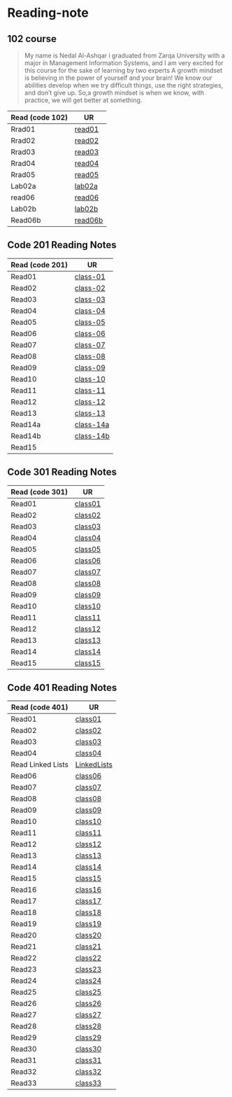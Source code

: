 # Reading-note

## 102 course

>My name is Nedal Al-Ashqar i graduated from Zarqa University with a major in Management Information Systems, and I am very excited for this course for the sake of learning by two experts A growth mindset is believing in the power of yourself and your brain! We know our abilities develop when we try difficult things, use the right strategies, and don’t give up. So,a growth mindset is when we know, with practice, we will get better at something.

| Read (code 102)| UR                                                                            |
| -------------- | ----------------------------------------------------------------------------- |
| Rrad01         | [read01](read01.md)                                                           |
| Rrad02         | [read02](read02.md)                                                           |
| Rrad03         | [read03](read03.md)                                                           |
| Rrad04         | [read04](read04.md)                                                           |
| Rrad05         | [read05](read05.md)                                                           |
| Lab02a         | [lab02a](lab02a.md)                                                           |
| read06         | [read06](read06.md)                                                           |
| Lab02b         | [lab02b](lab02b.md)                                                           |
| Read06b        | [read06b](read06b.md)                                                         |

## Code 201 Reading Notes

| Read (code 201)| UR                                                                            |
| -------------- | ----------------------------------------------------------------------------- |
|Read01          |[class-01](class01.md)                                                         |
|Read02          |[class-02](class02.md)                                                         |
|Read03          |[class-03](class03.md)                                                         |
|Read04          |[class-04](class04.md)                                                         |
|Read05          |[class-05](class05.md)                                                         |
|Read06          |[class-06](class06.md)                                                         |
|Read07          |[class-07](class07.md)                                                         |
|Read08          |[class-08](class08.md)                                                         |
|Read09          |[class-09](class09.md)                                                         |
|Read10          |[class-10](class10.md)                                                         |
|Read11          |[class-11](class11.md)                                                         |
|Read12          |[class-12](class12.md)                                                         |
|Read13          |[class-13](class13.md)                                                         |
|Read14a         |[class-14a](class14a.md)                                                       |
|Read14b         |[class-14b](class14b.md)                                                       |
|Read15          |                                                                               |





## Code 301 Reading Notes

| Read (code 301)| UR                                                                            |
| -------------- | ----------------------------------------------------------------------------- |
|Read01          |[class01](301/class01.md)                                                      |
|Read02          |[class02](301/class02.md)                                                      |
|Read03          |[class03](301/class03.md)                                                      |
|Read04          |[class04](301/class04.md)                                                      |
|Read05          |[class05](301/class05.md)                                                      |
|Read06          |[class06](301/class06.md)                                                      |
|Read07          |[class07](301/class07.md)                                                      |
|Read08          |[class08](301/class08.md)                                                      |
|Read09          |[class09](301/class09.md)                                                      |
|Read10          |[class10](301/class10.md)                                                      |
|Read11          |[class11](301/class11.md)                                                      |
|Read12          |[class12](301/class12.md)                                                      |
|Read13          |[class13](301/class13.md)                                                      |
|Read14          |[class14](301/class14.md)                                                      |
|Read15          |[class15](301/class15.md)                                                      |



## Code 401 Reading Notes

| Read (code 401) | UR                                                                            |
| --------------  | ----------------------------------------------------------------------------- |
|Read01           |[class01](401/class01.md)                                                      |
|Read02           |[class02](401/class02.md)                                                      |
|Read03           |[class03](401/class03.md)                                                      |
|Read04           |[class04](401/class04.md)                                                      |
|Read Linked Lists|[LinkedLists](401/LinkedLists.md)                                              |
|Read06           |[class06](401/class06.md)                                                      |
|Read07           |[class07](401/class07.md)                                                      |
|Read08           |[class08](401/class08.md)                                                      |
|Read09           |[class09](401/class09.md)                                                      |
|Read10           |[class10](401/class10.md)                                                      |
|Read11           |[class11](401/class11.md)                                                      |
|Read12           |[class12](401/class12.md)                                                      |
|Read13           |[class13](401/class13.md)                                                      |
|Read14           |[class14](401/class14.md)                                                      |
|Read15           |[class15](401/class15.md)                                                      |
|Read16           |[class16](401/class16.md)                                                      |
|Read17           |[class17](401/class17.md)                                                      |
|Read18           |[class18](401/class18.md)                                                      |
|Read19           |[class19](401/class19.md)                                                      |
|Read20           |[class20](401/class20.md)                                                      |
|Read21           |[class21](401/class21.md)                                                      |
|Read22           |[class22](401/class22.md)                                                      |
|Read23           |[class23](401/class23.md)                                                      |
|Read24           |[class24](401/class24.md)                                                      |
|Read25           |[class25](401/class25.md)                                                      |
|Read26           |[class26](401/class26.md)                                                      |
|Read27           |[class27](401/class27.md)                                                      |
|Read28           |[class28](401/class28.md)                                                      |
|Read29           |[class29](401/class29.md)                                                      |
|Read30           |[class30](401/class30.md)                                                      |
|Read31           |[class31](401/class31.md)                                                      |
|Read32           |[class32](401/class32.md)                                                      |
|Read33           |[class33](401/class33.md)                                                      |